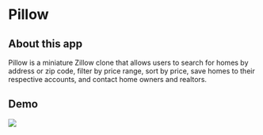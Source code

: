 # Pillow 

## About this app

Pillow is a miniature Zillow clone that allows users to search for homes by address or zip code, filter by price range, sort by price, save homes to their respective accounts, and contact home owners and realtors. 

## Demo
![](Pillow.gif)

